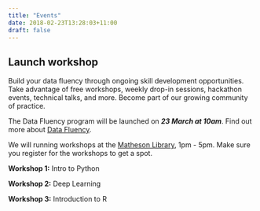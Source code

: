 ```yaml
---
title: "Events"
date: 2018-02-23T13:28:03+11:00
draft: false
---
```


## Launch workshop 

Build your data fluency through ongoing skill development opportunities. 
Take advantage of free workshops, weekly drop-in sessions, hackathon events, 
technical talks, and more. Become part of our growing community of practice.
 
The Data Fluency program will be launched on ***23 March at 10am***. 
Find out more about [Data Fluency](https://www.monash.edu/library/data-fluency).
 
We will running workshops at the [Matheson Library](https://goo.gl/maps/HUKeRDWYk9y), 1pm - 5pm. 
Make sure you register for the workshops to get a spot.
 
**Workshop 1:** Intro to Python **<register here>**

**Workshop 2:** Deep Learning **<register here>**

**Workshop 3:** Introduction to R **<register here>**
